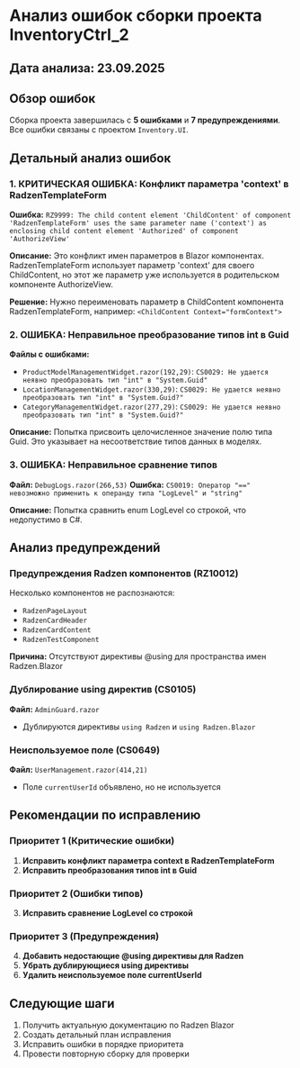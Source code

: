 # Анализ ошибок сборки проекта InventoryCtrl_2

## Дата анализа: 23.09.2025

## Обзор ошибок

Сборка проекта завершилась с **5 ошибками** и **7 предупреждениями**. Все ошибки связаны с проектом `Inventory.UI`.

## Детальный анализ ошибок

### 1. КРИТИЧЕСКАЯ ОШИБКА: Конфликт параметра 'context' в RadzenTemplateForm
**Ошибка:** `RZ9999: The child content element 'ChildContent' of component 'RadzenTemplateForm' uses the same parameter name ('context') as enclosing child content element 'Authorized' of component 'AuthorizeView'`

**Описание:** Это конфликт имен параметров в Blazor компонентах. RadzenTemplateForm использует параметр 'context' для своего ChildContent, но этот же параметр уже используется в родительском компоненте AuthorizeView.

**Решение:** Нужно переименовать параметр в ChildContent компонента RadzenTemplateForm, например: `<ChildContent Context="formContext">`

### 2. ОШИБКА: Неправильное преобразование типов int в Guid
**Файлы с ошибками:**
- `ProductModelManagementWidget.razor(192,29)`: `CS0029: Не удается неявно преобразовать тип "int" в "System.Guid"`
- `LocationManagementWidget.razor(330,29)`: `CS0029: Не удается неявно преобразовать тип "int" в "System.Guid?"`
- `CategoryManagementWidget.razor(277,29)`: `CS0029: Не удается неявно преобразовать тип "int" в "System.Guid?"`

**Описание:** Попытка присвоить целочисленное значение полю типа Guid. Это указывает на несоответствие типов данных в моделях.

### 3. ОШИБКА: Неправильное сравнение типов
**Файл:** `DebugLogs.razor(266,53)`
**Ошибка:** `CS0019: Оператор "==" невозможно применить к операнду типа "LogLevel" и "string"`

**Описание:** Попытка сравнить enum LogLevel со строкой, что недопустимо в C#.

## Анализ предупреждений

### Предупреждения Radzen компонентов (RZ10012)
Несколько компонентов не распознаются:
- `RadzenPageLayout`
- `RadzenCardHeader` 
- `RadzenCardContent`
- `RadzenTestComponent`

**Причина:** Отсутствуют директивы @using для пространства имен Radzen.Blazor

### Дублирование using директив (CS0105)
**Файл:** `AdminGuard.razor`
- Дублируются директивы `using Radzen` и `using Radzen.Blazor`

### Неиспользуемое поле (CS0649)
**Файл:** `UserManagement.razor(414,21)`
- Поле `currentUserId` объявлено, но не используется

## Рекомендации по исправлению

### Приоритет 1 (Критические ошибки)
1. **Исправить конфликт параметра context в RadzenTemplateForm**
2. **Исправить преобразования типов int в Guid**

### Приоритет 2 (Ошибки типов)
3. **Исправить сравнение LogLevel со строкой**

### Приоритет 3 (Предупреждения)
4. **Добавить недостающие @using директивы для Radzen**
5. **Убрать дублирующиеся using директивы**
6. **Удалить неиспользуемое поле currentUserId**

## Следующие шаги
1. Получить актуальную документацию по Radzen Blazor
2. Создать детальный план исправления
3. Исправить ошибки в порядке приоритета
4. Провести повторную сборку для проверки